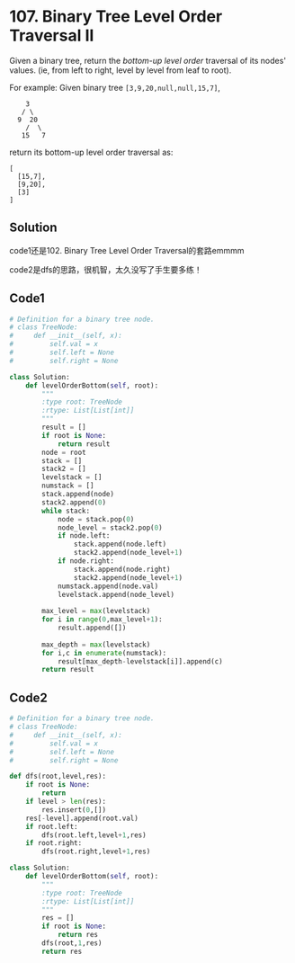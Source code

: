 # 107. Binary Tree Level Order Traversal II

Given a binary tree, return the *bottom-up level order* traversal of its nodes' values. (ie, from left to right, level by level from leaf to root).

For example:
Given binary tree `[3,9,20,null,null,15,7]`,

```
    3
   / \
  9  20
    /  \
   15   7
```



return its bottom-up level order traversal as:

```
[
  [15,7],
  [9,20],
  [3]
]
```



## Solution

code1还是102. Binary Tree Level Order Traversal的套路emmmm

code2是dfs的思路，很机智，太久没写了手生要多练！



## Code1

```python
# Definition for a binary tree node.
# class TreeNode:
#     def __init__(self, x):
#         self.val = x
#         self.left = None
#         self.right = None

class Solution:
    def levelOrderBottom(self, root):
        """
        :type root: TreeNode
        :rtype: List[List[int]]
        """
        result = []
        if root is None:
            return result
        node = root
        stack = []
        stack2 = []
        levelstack = []
        numstack = []
        stack.append(node)
        stack2.append(0)
        while stack:
            node = stack.pop(0)
            node_level = stack2.pop(0)
            if node.left:
                stack.append(node.left)
                stack2.append(node_level+1)
            if node.right:
                stack.append(node.right)
                stack2.append(node_level+1)
            numstack.append(node.val)
            levelstack.append(node_level)
            
        max_level = max(levelstack)
        for i in range(0,max_level+1):
            result.append([])
        
        max_depth = max(levelstack)
        for i,c in enumerate(numstack):
            result[max_depth-levelstack[i]].append(c)
        return result
```



## Code2

```python
# Definition for a binary tree node.
# class TreeNode:
#     def __init__(self, x):
#         self.val = x
#         self.left = None
#         self.right = None

def dfs(root,level,res):
    if root is None:
        return
    if level > len(res):
        res.insert(0,[])
    res[-level].append(root.val)
    if root.left:
        dfs(root.left,level+1,res)
    if root.right:
        dfs(root.right,level+1,res)

class Solution:
    def levelOrderBottom(self, root):
        """
        :type root: TreeNode
        :rtype: List[List[int]]
        """
        res = []
        if root is None:
            return res
        dfs(root,1,res)
        return res
```

